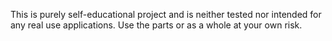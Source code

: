This is purely self-educational project and is neither tested nor intended for any real use applications. Use the parts or as a whole at your own risk.
